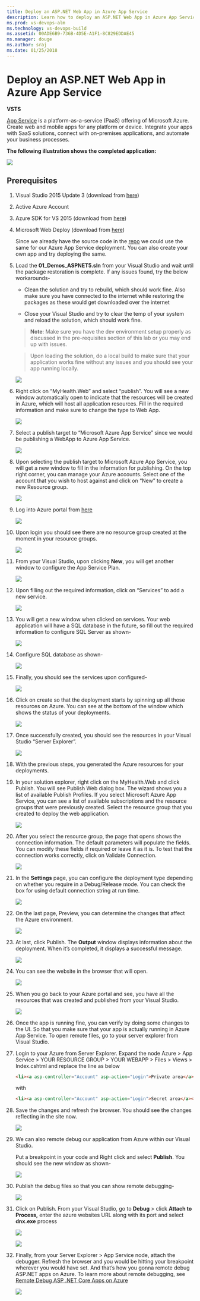 ```yaml
---
title: Deploy an ASP.NET Web App in Azure App Service
description: Learn how to deploy an ASP.NET Web App in Azure App Service
ms.prod: vs-devops-alm
ms.technology: vs-devops-build
ms.assetid: 00ADE6B9-736B-4D5E-A1F1-8C829EDDAE45 
ms.manager: douge
ms.author: sraj 
ms.date: 01/25/2018
---
```


# Deploy an ASP.NET Web App in Azure App Service

**VSTS**

[App Service](https://docs.microsoft.com/en-us/azure/app-service/app-service-value-prop-what-is)
is a platform-as-a-service (PaaS) offering of Microsoft Azure. Create
web and mobile apps for any platform or device. Integrate your apps with
SaaS solutions, connect with on-premises applications, and automate your
business processes.

**The following illustration shows the completed application:**

![](media/image1.png)

## Prerequisites

1. Visual Studio 2015 Update 3 (download from [here](https://www.visualstudio.com/downloads/))

1. Active Azure Account

1. Azure SDK for VS 2015 (download from [here](https://azure.microsoft.com/en-in/downloads/))

1. Microsoft Web Deploy (download from [here](https://www.microsoft.com/en-us/download/details.aspx?id=43717))

   Since we already have the source code in the [repo](https://github.com/hsachinraj/DevOps-Immersion-Labs/tree/master/source) we could use the same for our Azure App Service deployment. You can also create your own app and try deploying the same.

1. Load the **01\_Demos\_ASPNET5.sln** from your Visual Studio and wait until the package restoration is complete. If any issues found, try the below workarounds-

   - Clean the solution and try to rebuild, which should work fine. Also make sure you have connected to the internet while restoring the packages as these would get downloaded over the internet

   - Close your Visual Studio and try to clear the temp of your system and reload the solution, which should work fine.

    > **Note**: Make sure you have the dev environment setup properly as discussed in the pre-requisites section of this lab or you may end up with issues.

    > Upon loading the solution, do a local build to make sure that your application works fine without any issues and you should see your app running locally.

    ![](media/image2.png)

1. Right click on “MyHealth.Web” and select “publish”. You will see a new window automatically open to indicate that the resources will be created in Azure, which will host all application resources. Fill in the required information and make sure to change the type to Web App.

   ![](media/image3.png)

1. Select a publish target to “Microsoft Azure App Service” since we would
   be publishing a WebApp to Azure App Service.

   ![](media/image4.png)

1. Upon selecting the publish target to Microsoft Azure App Service, you will get a new window to fill in the information for publishing. On the
   top right corner, you can manage your Azure accounts. Select one of the account that you wish to host against and click on “New” to create a new Resource group.

   ![](media/image5.png)

1. Log into Azure portal from [here](https://portal.azure.com)

   ![](media/1.png)

1. Upon login you should see there are no resource group created at the moment in your resource groups.

   ![](media/image6.png)

1. From your Visual Studio, upon clicking **New**, you will get another window to configure the App Service Plan.

   ![](media/image7.png)

1. Upon filling out the required information, click on “Services” to add a new service.

   ![](media/image8.png)

1. You will get a new window when clicked on services. Your web application will have a SQL database in the future, so fill out the required information to configure SQL Server as shown-

   ![](media/image9.png)

1. Configure SQL database as shown-

   ![](media/image10.png)

1. Finally, you should see the services upon configured-

   ![](media/image11.png)

1. Click on create so that the deployment starts by spinning up all those resources on Azure. You can see at the bottom of the window which shows the status of your deployments.

   ![](media/image12.png)

1. Once successfully created, you should see the resources in your Visual Studio “Server Explorer”.

   ![](media/image13.png)

1. With the previous steps, you generated the Azure resources for your deployments.

1. In your solution explorer, right click on the MyHealth.Web and click Publish. You will see Publish Web dialog box. The wizard shows you a
   list of available Publish Profiles. If you select Microsoft Azure App Service, you can see a list of available subscriptions and the resource
   groups that were previously created. Select the resource group that you created to deploy the web application.

   ![](media/image14.png)

1. After you select the resource group, the page that opens shows the connection information. The default parameters will populate the fields.
   You can modify these fields if required or leave it as it is. To test that the connection works correctly, click on Validate Connection.

   ![](media/image15.png)

1. In the **Settings** page, you can configure the deployment type depending on whether you require in a Debug/Release mode. You can check
   the box for using default connection string at run time.

   ![](media/image16.png)

1. On the last page, Preview, you can determine the changes that affect the Azure environment.

   ![](media/image17.png)

1. At last, click Publish. The **Output** window displays information about the deployment. When it’s completed, it displays a successful message.

   ![](media/image18.png)

1. You can see the website in the browser that will open.

   ![](media/image19.png)

1. When you go back to your Azure portal and see, you have all the resources that was created and published from your Visual Studio.

   ![](media/image20.png)

1. Once the app is running fine, you can verify by doing some changes to the UI. So that you make sure that your app is actually running in Azure App Service. To open remote files, go to your server explorer from Visual Studio.

1. Login to your Azure from Server Explorer. Expand the node Azure &gt; App Service &gt; YOUR RESOURCE GROUP &gt; YOUR WEBAPP &gt; Files &gt; Views &gt; Index.cshtml and replace the line as below

   ```html
   <li><a asp-controller="Account" asp-action="Login">Private area</a></li>
   ```
   with

   ```html
   <li><a asp-controller="Account" asp-action="Login">Secret area</a></li>
   ```

1. Save the changes and refresh the browser. You should see the changes
   reflecting in the site now.

   ![](media/image21.png)

1. We can also remote debug our application from Azure within our Visual Studio.

   Put a breakpoint in your code and Right click and select **Publish**. You should see the new window as shown-

   ![](media/image22.png)

1. Publish the debug files so that you can show remote debugging-

   ![](media/image23.png)

1. Click on Publish. From your Visual Studio, go to **Debug** &gt; click **Attach to Process,** enter the azure websites URL along with its port
   and select **dnx.exe** process

   ![](media/image24.png)

   ![](media/image25.png)

1. Finally, from your Server Explorer &gt; App Service node, attach the debugger. Refresh the browser and you would be hitting your breakpoint
   wherever you would have set. And that’s how you gonna remote debug ASP.NET apps on Azure. To learn more about remote debugging, see [Remote Debug ASP .NET Core Apps on Azure](https://blogs.msdn.microsoft.com/webdev/2016/03/21/remote-debug-aspnet-core-on-azure/)

   ![](media/image26.png)

   
